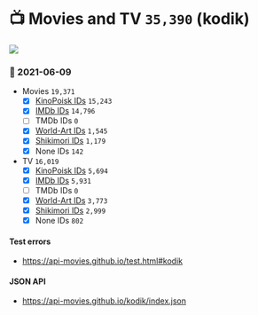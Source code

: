 # :tv: Movies and TV `35,390` (kodik)

<a href="https://API-Movies.github.io"><img src="https://API-Movies.github.io/banner.png?cache"></a>

### :date: 2021-06-09
- Movies `19,371`
  - [x] <a href="https://API-Movies.github.io/kodik/movie_kinopoisk_ids.json">KinoPoisk IDs</a> `15,243`
  - [x] <a href="https://API-Movies.github.io/kodik/movie_imdb_ids.json">IMDb IDs</a> `14,796`
  - [ ] TMDb IDs `0`
  - [x] <a href="https://API-Movies.github.io/kodik/movie_world_art_ids.json">World-Art IDs</a> `1,545`
  - [x] <a href="https://API-Movies.github.io/kodik/movie_shikimori_ids.json">Shikimori IDs</a> `1,179`
  - [x] None IDs `142`
- TV `16,019`
  - [x] <a href="https://API-Movies.github.io/kodik/tv_kinopoisk_ids.json">KinoPoisk IDs</a> `5,694`
  - [x] <a href="https://API-Movies.github.io/kodik/tv_imdb_ids.json">IMDb IDs</a> `5,931`
  - [ ] TMDb IDs `0`
  - [x] <a href="https://API-Movies.github.io/kodik/tv_world_art_ids.json">World-Art IDs</a> `3,773`
  - [x] <a href="https://API-Movies.github.io/kodik/tv_shikimori_ids.json">Shikimori IDs</a> `2,999`
  - [x] None IDs `802`
#### Test errors
- <a href='https://api-movies.github.io/test.html#kodik'>https://api-movies.github.io/test.html#kodik</a>
#### JSON API
- <a href='https://api-movies.github.io/kodik/index.json'>https://api-movies.github.io/kodik/index.json</a>
